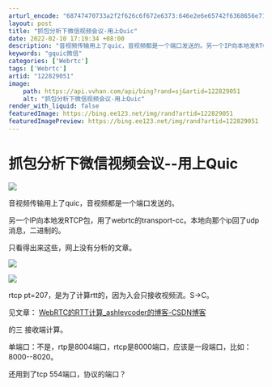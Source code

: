 ```yaml
---
arturl_encode: "68747470733a2f2f626c6f672e6373:646e2e6e65742f6368656e7175616e676f6265696a696e672f:61727469636c652f64657461696c732f313232383239303531"
layout: post
title: "抓包分析下微信视频会议-用上Quic"
date: 2022-02-10 17:19:34 +08:00
description: "音视频传输用上了quic，音视频都是一个端口发送的。另一个IP向本地发RTCP包，用了webrtc的"
keywords: "gquic微信"
categories: ['Webrtc']
tags: ['Webrtc']
artid: "122829051"
image:
    path: https://api.vvhan.com/api/bing?rand=sj&artid=122829051
    alt: "抓包分析下微信视频会议-用上Quic"
render_with_liquid: false
featuredImage: https://bing.ee123.net/img/rand?artid=122829051
featuredImagePreview: https://bing.ee123.net/img/rand?artid=122829051
---
```


# 抓包分析下微信视频会议--用上Quic

![](https://i-blog.csdnimg.cn/blog_migrate/db7fcfbff479e063ca932648ece67ac5.png)

音视频传输用上了quic，音视频都是一个端口发送的。

另一个IP向本地发RTCP包，用了webrtc的transport-cc。本地向那个ip回了udp消息，二进制的。

只看得出来这些，网上没有分析的文章。

![](https://i-blog.csdnimg.cn/blog_migrate/aa23cc2feb87c3758f11730ac1d67e90.png)

![](https://i-blog.csdnimg.cn/blog_migrate/a429307d424436bf9c74c52481f2dfbd.png)

rtcp pt=207，是为了计算rtt的，因为入会只接收视频流。S->C。

见文章：
[WebRTC的RTT计算_ashleycoder的博客-CSDN博客](https://blog.csdn.net/chenquangobeijing/article/details/123681619 "WebRTC的RTT计算_ashleycoder的博客-CSDN博客")

的三 接收端计算。

单端口：不是，rtp是8004端口，rtcp是8000端口，应该是一段端口，比如：8000--8020。

还用到了tcp 554端口，协议的端口？